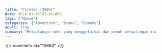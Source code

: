 ```yaml
---
title: "Pirates (2005)"
date: 2024-01-05T01:04:05Z
tags: ["Movie"]
categories: ["Adventure", "Drama", "Comedy"]
adult: true
summary: "Petualangan seks yang menggetarkan dan penuh petualangan ini membawa Anda pada perjalanan yang lucu dan mistis melalui lautan berhantu dan jauh ke dalam jurang hasrat kita yang paling penuh nafsu. Epik terbesar dalam sejarah film dewasa."
---
```


<mux-player stream-type="on-demand"
src="https://kp3d-my.sharepoint.com/personal/ryoo_kp3d_onmicrosoft_com/_layouts/15/download.aspx?share=EZInZs1POixMjJFDUbdvgQsBhReoP3iG7xwlYnXI5PlPug" prefer-playback="mse" controls>

</mux-player>


{{< movieinfo id="13860" >}}

<script src="https://cdn.jsdelivr.net/npm/@mux/mux-player"></script>

 <script type="application/ld+json ">
{
"@context": "https://schema.org/",
"@type": "VideoObject",
"name": "Pirates (2005)",
"contentUrl": "https://stream.mux.com/mHJ801Mu8QhGQLfphlRYWUO21PSO12d00WNIccEP1BNQM.m3u8",
"thumbnailUrl": "https://www.themoviedb.org/t/p/original/9eSoJrj8LkbUzuPSJzgSXWKexKj.jpg?width=314&fit_mode=preserve&time=25",
"uploadDate": "2023-12-25T06:24:19Z",
}

</script>
